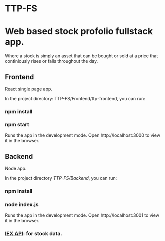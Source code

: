 # TTP-FS

# Web based stock profolio fullstack app.
Where a stock is simply an asset that can be bought or sold at a price that continiously rises or falls throughout the day.

## Frontend
React single page app.

In the project directory: TTP-FS/Frontend/ttp-frontend, you can run:
### npm install
### npm start
Runs the app in the development mode.
Open http://localhost:3000 to view it in the browser.


## Backend
Node app.

In the project directory *TTP-FS/Backend*, you can run:
### npm install
### node index.js
Runs the app in the development mode.
Open http://localhost:3001 to view it in the browser.

### [IEX API](https://iextrading.com/developer/docs/#getting-started): for stock data.
